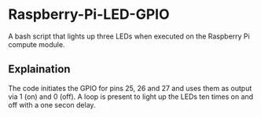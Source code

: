 # Raspberry-Pi-LED-GPIO
A bash script that lights up three LEDs when executed on the Raspberry Pi compute module.

## Explaination
The code initiates the GPIO for pins 25, 26 and 27 and uses them as output via 1 (on) and 0 (off). A loop is present to light up the LEDs ten times on and off with a one secon delay.

